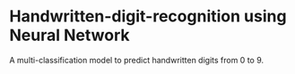 # Handwritten-digit-recognition using Neural Network
A multi-classification model to predict handwritten digits from 0 to 9.
